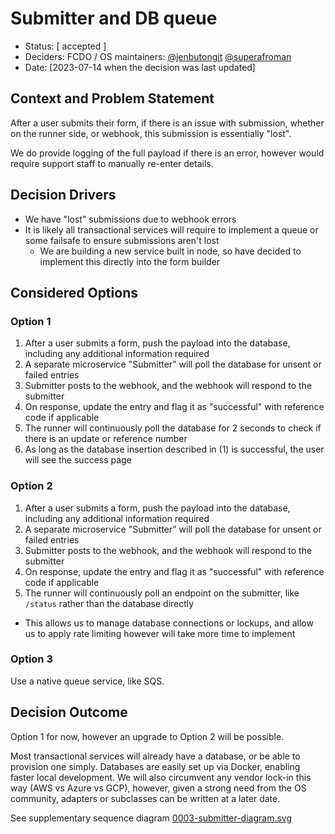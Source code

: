 # Submitter and DB queue

- Status: [ accepted ]
- Deciders: FCDO / OS maintainers: [@jenbutongit](https://github.com/jenbutongit) [@superafroman](https://github.com/superafroman)
- Date: [2023-07-14 when the decision was last updated]

## Context and Problem Statement

After a user submits their form, if there is an issue with submission, whether on the runner side, or webhook, this submission is essentially "lost".

We do provide logging of the full payload if there is an error, however would require support staff to manually re-enter details.

## Decision Drivers

- We have "lost" submissions due to webhook errors
- It is likely all transactional services will require to implement a queue or some failsafe to ensure submissions aren't lost
  - We are building a new service built in node, so have decided to implement this directly into the form builder

## Considered Options

### Option 1

1. After a user submits a form, push the payload into the database, including any additional information required
2. A separate microservice "Submitter" will poll the database for unsent or failed entries
3. Submitter posts to the webhook, and the webhook will respond to the submitter
4. On response, update the entry and flag it as "successful" with reference code if applicable
5. The runner will continuously poll the database for 2 seconds to check if there is an update or reference number
6. As long as the database insertion described in (1) is successful, the user will see the success page

### Option 2

1. After a user submits a form, push the payload into the database, including any additional information required
2. A separate microservice "Submitter" will poll the database for unsent or failed entries
3. Submitter posts to the webhook, and the webhook will respond to the submitter
4. On response, update the entry and flag it as "successful" with reference code if applicable
5. The runner will continuously poll an endpoint on the submitter, like `/status` rather than the database directly

- This allows us to manage database connections or lockups, and allow us to apply rate limiting however will take more time to implement

### Option 3

Use a native queue service, like SQS.

## Decision Outcome

Option 1 for now, however an upgrade to Option 2 will be possible.

Most transactional services will already have a database, or be able to provision one simply.
Databases are easily set up via Docker, enabling faster local development. We will also circumvent any vendor lock-in this way (AWS vs Azure vs GCP),
however, given a strong need from the OS community, adapters or subclasses can be written at a later date.

See supplementary sequence diagram [0003-submitter-diagram.svg](./0003-submitter-diagram.svg)

